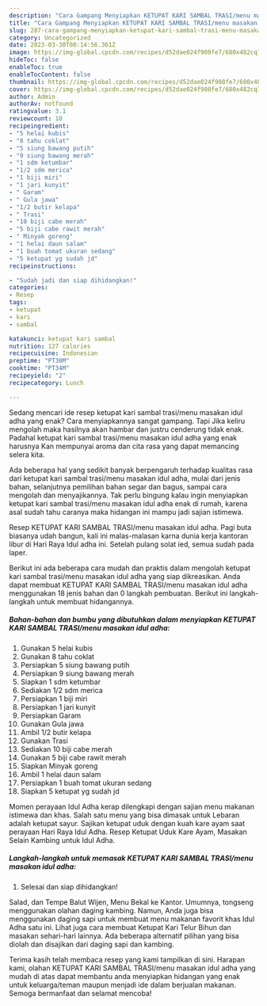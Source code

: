 ```yaml
---
description: "Cara Gampang Menyiapkan KETUPAT KARI SAMBAL TRASI/menu masakan idul adha yang Lezat, Buat Buka Puasa}"
title: "Cara Gampang Menyiapkan KETUPAT KARI SAMBAL TRASI/menu masakan idul adha yang Lezat, Buat Buka Puasa}"
slug: 287-cara-gampang-menyiapkan-ketupat-kari-sambal-trasi-menu-masakan-idul-adha-yang-lezat-buat-buka-puasa
category: Uncategorized
date: 2023-03-30T00:14:56.361Z
image: https://img-global.cpcdn.com/recipes/d52dae024f908fe7/680x482cq70/ketupat-kari-sambal-trasimenu-masakan-idul-adha-foto-resep-utama.jpg
hideToc: false
enableToc: true
enableTocContent: false
thumbnail: https://img-global.cpcdn.com/recipes/d52dae024f908fe7/680x482cq70/ketupat-kari-sambal-trasimenu-masakan-idul-adha-foto-resep-utama.jpg
cover: https://img-global.cpcdn.com/recipes/d52dae024f908fe7/680x482cq70/ketupat-kari-sambal-trasimenu-masakan-idul-adha-foto-resep-utama.jpg
author: Admin
authorAv: notfound
ratingvalue: 3.1
reviewcount: 10
recipeingredient:
- "5 helai kubis"
- "8 tahu coklat"
- "5 siung bawang putih"
- "9 siung bawang merah"
- "1 sdm ketumbar"
- "1/2 sdm merica"
- "1 biji miri"
- "1 jari kunyit"
- " Garam"
- " Gula jawa"
- "1/2 butir kelapa"
- " Trasi"
- "10 biji cabe merah"
- "5 biji cabe rawit merah"
- " Minyak goreng"
- "1 helai daun salam"
- "1 buah tomat ukuran sedang"
- "5 ketupat yg sudah jd"
recipeinstructions:

- "Sudah jadi dan siap dihidangkan!"
categories:
- Resep
tags:
- ketupat
- kari
- sambal

katakunci: ketupat kari sambal 
nutrition: 127 calories
recipecuisine: Indonesian
preptime: "PT30M"
cooktime: "PT34M"
recipeyield: "2"
recipecategory: Lunch

---
```



Sedang mencari ide resep ketupat kari sambal trasi/menu masakan idul adha yang enak? Cara menyiapkannya sangat gampang. Tapi Jika keliru mengolah maka hasilnya akan hambar dan justru cenderung tidak enak. Padahal ketupat kari sambal trasi/menu masakan idul adha yang enak harusnya Kan mempunyai aroma dan cita rasa yang dapat memancing selera kita.


Ada beberapa hal yang sedikit banyak berpengaruh terhadap kualitas rasa dari ketupat kari sambal trasi/menu masakan idul adha, mulai dari jenis bahan, selanjutnya pemilihan bahan segar dan bagus, sampai cara mengolah dan menyajikannya. Tak perlu bingung kalau ingin menyiapkan ketupat kari sambal trasi/menu masakan idul adha enak di rumah, karena asal sudah tahu caranya maka hidangan ini mampu jadi sajian istimewa.

Resep KETUPAT KARI SAMBAL TRASI/menu masakan idul adha. Pagi buta biasanya udah bangun, kali ini malas-malasan karna dunia kerja kantoran libur di Hari Raya Idul adha ini. Setelah pulang solat ied, semua sudah pada laper.


Berikut ini ada beberapa cara mudah dan praktis dalam mengolah ketupat kari sambal trasi/menu masakan idul adha yang siap dikreasikan. Anda dapat membuat KETUPAT KARI SAMBAL TRASI/menu masakan idul adha menggunakan 18 jenis bahan dan 0 langkah pembuatan. Berikut ini langkah-langkah untuk membuat hidangannya.

<!--inarticleads1-->

##### Bahan-bahan dan bumbu yang dibutuhkan dalam menyiapkan KETUPAT KARI SAMBAL TRASI/menu masakan idul adha:

1. Gunakan 5 helai kubis
1. Gunakan 8 tahu coklat
1. Persiapkan 5 siung bawang putih
1. Persiapkan 9 siung bawang merah
1. Siapkan 1 sdm ketumbar
1. Sediakan 1/2 sdm merica
1. Persiapkan 1 biji miri
1. Persiapkan 1 jari kunyit
1. Persiapkan  Garam
1. Gunakan  Gula jawa
1. Ambil 1/2 butir kelapa
1. Gunakan  Trasi
1. Sediakan 10 biji cabe merah
1. Gunakan 5 biji cabe rawit merah
1. Siapkan  Minyak goreng
1. Ambil 1 helai daun salam
1. Persiapkan 1 buah tomat ukuran sedang
1. Siapkan 5 ketupat yg sudah jd


Momen perayaan Idul Adha kerap dilengkapi dengan sajian menu makanan istimewa dan khas. Salah satu menu yang bisa dimasak untuk Lebaran adalah ketupat sayur. Sajikan ketupat uduk dengan kuah kare ayam saat perayaan Hari Raya Idul Adha. Resep Ketupat Uduk Kare Ayam, Masakan Selain Kambing untuk Idul Adha. 

<!--inarticleads2-->

##### Langkah-langkah untuk memasak KETUPAT KARI SAMBAL TRASI/menu masakan idul adha:


1. Selesai dan siap dihidangkan!

Salad, dan Tempe Balut Wijen, Menu Bekal ke Kantor. Umumnya, tongseng menggunakan olahan daging kambing. Namun, Anda juga bisa menggunakan daging sapi untuk membuat menu makanan favorit khas Idul Adha satu ini. Lihat juga cara membuat Ketupat Kari Telur Bihun dan masakan sehari-hari lainnya. Ada beberapa alternatif pilihan yang bisa diolah dan disajikan dari daging sapi dan kambing. 

Terima kasih telah membaca resep yang kami tampilkan di sini. Harapan kami, olahan KETUPAT KARI SAMBAL TRASI/menu masakan idul adha yang mudah di atas dapat membantu anda menyiapkan hidangan yang enak untuk keluarga/teman maupun menjadi ide dalam berjualan makanan. Semoga bermanfaat dan selamat mencoba!
